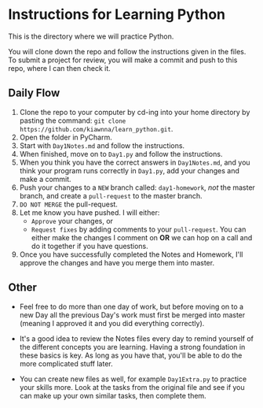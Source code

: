 # Instructions for Learning Python
This is the directory where we will practice Python.

You will clone down the repo and follow the instructions given in the files. To submit a project for review, you will
make a commit and push to this repo, where I can then check it.

## Daily Flow
1. Clone the repo to your computer by cd-ing into your home directory by pasting the command: `git clone https://github.com/kiawnna/learn_python.git`.
2. Open the folder in PyCharm.
3. Start with `Day1Notes.md` and follow the instructions.
4. When finished, move on to `Day1.py` and follow the instructions.
5. When you think you have the correct answers in `Day1Notes.md`, and you think your program runs correctly in `Day1.py`,
add your changes and make a commit.
6. Push your changes to a `NEW` branch called: `day1-homework`, *not* the master branch, and create a `pull-request` to the master branch.
7. `DO NOT MERGE` the pull-request.
7. Let me know you have pushed. I will either:
    * `Approve` your changes, or 
    * `Request fixes` by adding comments to your `pull-request`. You can either make the changes I comment on **OR** we 
    can hop on a call and do it together if you have questions.
8. Once you have successfully completed the Notes and Homework, I'll approve the changes and have you merge them into master.

## Other
* Feel free to do more than one day of work, but before moving on to a new Day all the previous Day's work must first be
merged into master (meaning I approved it and you did everything correctly).
  
* It's a good idea to review the Notes files every day to remind yourself of the different concepts you are learning. Having
a strong foundation in these basics is key. As long as you have that, you'll be able to do the more complicated stuff later.
  
* You can create new files as well, for example `Day1Extra.py` to practice your skills more. Look at the tasks from the 
original file and see if you can make up your own similar tasks, then complete them.